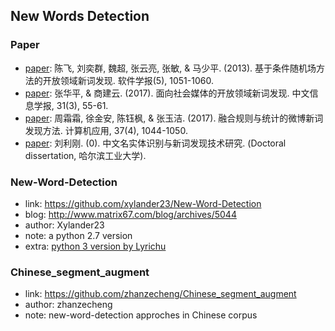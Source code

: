 ## **New Words Detection**

### Paper
  * [paper](http://www.jos.org.cn//ch/reader/create_pdf.aspx?file_no=4254&journal_id=jos): 陈飞, 刘奕群, 魏超, 张云亮, 张敏, & 马少平. (2013). 基于条件随机场方法的开放领域新词发现. 软件学报(5), 1051-1060.
  * [paper](http://jcip.cipsc.org.cn/CN/abstract/abstract2386.shtml): 张华平, & 商建云. (2017). 面向社会媒体的开放领域新词发现. 中文信息学报, 31(3), 55-61.
  * [paper](http://www.joca.cn/CN/Y2017/V37/I4/1044): 周霜霜, 徐金安, 陈钰枫, & 张玉洁. (2017). 融合规则与统计的微博新词发现方法. 计算机应用, 37(4), 1044-1050.
  * [paper](https://www.ixueshu.com/document/25cbbe5b4308302814a4dc030e7d94c3.html#pdfpreview): 刘利刚. (0). 中文名实体识别与新词发现技术研究. (Doctoral dissertation, 哈尔滨工业大学).
  
### New-Word-Detection
  * link: https://github.com/xylander23/New-Word-Detection
  * blog: http://www.matrix67.com/blog/archives/5044
  * author: Xylander23
  * note: a python 2.7 version
  * extra: [python 3 version by Lyrichu](https://github.com/Lyrichu/NewWordDetection)
   
### Chinese_segment_augment
  * link: https://github.com/zhanzecheng/Chinese_segment_augment
  * author: zhanzecheng
  * note: new-word-detection approches in Chinese corpus
